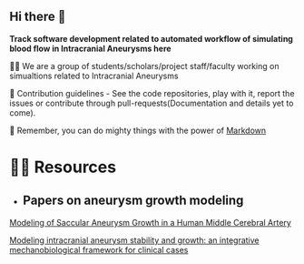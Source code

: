 ## Hi there 👋



**Track software development related to automated workflow of simulating blood flow in Intracranial Aneurysms here**

🙋‍♀️ We are a group of students/scholars/project staff/faculty working on simualtions related to Intracranial Aneurysms

🌈 Contribution guidelines - See the code repositories, play with it, report the issues or contribute through pull-requests(Documentation and details yet to come).

🧙 Remember, you can do mighty things with the power of [Markdown](https://docs.github.com/github/writing-on-github/getting-started-with-writing-and-formatting-on-github/basic-writing-and-formatting-syntax)

# 👩‍💻 Resources
- ## Papers on aneurysm growth modeling
[Modeling of Saccular Aneurysm Growth in a Human Middle Cerebral Artery](https://asmedigitalcollection.asme.org/biomechanical/article/130/5/051012/455136/Modeling-of-Saccular-Aneurysm-Growth-in-a-Human)

[Modeling intracranial aneurysm stability and growth: an integrative mechanobiological framework for clinical cases](https://link.springer.com/article/10.1007/s10237-020-01351-2)
